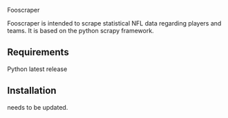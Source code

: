Fooscraper

Fooscraper is intended to scrape statistical NFL data regarding players and teams. It is based on the
python scrapy framework.

## Requirements

Python latest release

## Installation

needs to be updated.
